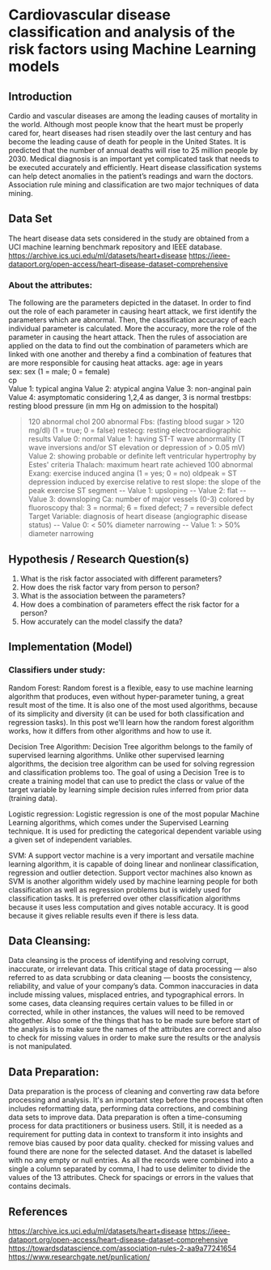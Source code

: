 # Cardiovascular disease classification and analysis of the risk factors using Machine Learning models


## Introduction

Cardio and vascular diseases are among the leading causes of mortality in the world. 
Although most people know that the heart must be properly cared for, heart diseases had risen steadily over the last century and has become the leading cause of death for people in the United States.
It is predicted that the number of annual deaths will rise to 25 million people by 2030. Medical diagnosis is an important yet complicated task that needs to be executed accurately and efficiently. 
Heart disease classification systems can help detect anomalies in the patient’s readings and warn the doctors. Association rule mining and classification are two major techniques of data mining.

## Data Set
The heart disease data sets considered in the study are obtained from a UCI machine learning benchmark repository and IEEE database.
https://archive.ics.uci.edu/ml/datasets/heart+disease
https://ieee-dataport.org/open-access/heart-disease-dataset-comprehensive
 
### About the attributes:
The following are the parameters depicted in the dataset. In order to find out the role of each parameter in causing heart attack, we first identify the parameters which are abnormal. Then, the classification accuracy of each individual parameter is calculated. More the accuracy, more the role of the parameter in causing the heart attack. Then the rules of association are applied on the data to find out the combination of parameters which are linked with one another and thereby a find a combination of features that are more responsible for causing heat attacks.
age: age in years<br/>
sex: sex (1 = male; 0 = female) <br/>
cp<br/>
Value 1: typical angina
Value 2: atypical angina
Value 3: non-anginal pain
Value 4: asymptomatic
considering 1,2,4 as danger, 3 is normal
trestbps: resting blood pressure (in mm Hg on admission to the hospital)
>120 abnormal 
chol
 >200 abnormal
Fbs: (fasting blood sugar > 120 mg/dl) (1 = true; 0 = false)
restecg: resting electrocardiographic results
Value 0: normal
Value 1: having ST-T wave abnormality (T wave inversions and/or ST elevation or depression of > 0.05 mV)
Value 2: showing probable or definite left ventricular hypertrophy by Estes' criteria 
Thalach: maximum heart rate achieved
>100 abnormal
Exang: exercise induced angina (1 = yes; 0 = no)
oldpeak = ST depression induced by exercise relative to rest
slope: the slope of the peak exercise ST segment
-- Value 1: upsloping
-- Value 2: flat
-- Value 3: downsloping 
Ca: number of major vessels (0-3) colored by fluoroscopy
thal: 3 = normal; 6 = fixed defect; 7 = reversible defect
Target Variable: diagnosis of heart disease (angiographic disease status)
-- Value 0: < 50% diameter narrowing
-- Value 1: > 50% diameter narrowing 
 
 
 ## Hypothesis / Research Question(s)
1. 	What is the risk factor associated with different parameters?
2. 	How does the risk factor vary from person to person?
3. 	What is the association between the parameters?
4. 	How does a combination of parameters effect the risk factor for a person?
5. 	How accurately can the model classify the data?

## Implementation (Model)

### Classifiers under study:
Random Forest: Random forest is a flexible, easy to use machine learning algorithm that produces, even without hyper-parameter tuning, a great result most of the time. It is also one of the most used algorithms, because of its simplicity and diversity (it can be used for both classification and regression tasks). In this post we'll learn how the random forest algorithm works, how it differs from other algorithms and how to use it.

Decision Tree Algorithm:
Decision Tree algorithm belongs to the family of supervised learning algorithms. Unlike other supervised learning algorithms, the decision tree algorithm can be used for solving regression and classification problems too.
The goal of using a Decision Tree is to create a training model that can use to predict the class or value of the target variable by learning simple decision rules inferred from prior data (training data).

Logistic regression: Logistic regression is one of the most popular Machine Learning algorithms, which comes under the Supervised Learning technique. It is used for predicting the categorical dependent variable using a given set of independent variables.

SVM: A support vector machine is a very important and versatile machine learning algorithm, it is capable of doing linear and nonlinear classification, regression and outlier detection. Support vector machines also known as SVM is another algorithm widely used by machine learning people for both classification as well as regression problems but is widely used for classification tasks. It is preferred over other classification algorithms because it uses less computation and gives notable accuracy. It is good because it gives reliable results even if there is less data. 

## Data Cleansing: 
Data cleansing is the process of identifying and resolving corrupt, inaccurate, or irrelevant data. This critical stage of data processing — also referred to as data scrubbing or data cleaning — boosts the consistency, reliability, and value of your company’s data.
Common inaccuracies in data include missing values, misplaced entries, and typographical errors. In some cases, data cleansing requires certain values to be filled in or corrected, while in other instances, the values will need to be removed altogether.
Also some of the things that has to be made sure before start of the analysis is to make sure the names of the attributes are correct and also to check for missing values in order to make sure the results or the analysis is not manipulated.

## Data Preparation:
Data preparation is the process of cleaning and converting raw data before processing and analysis. It's an important step before the process that often includes reformatting data, performing data corrections, and combining data sets to improve data. Data preparation is often a time-consuming process for data practitioners or business users. Still, it is needed as a requirement for putting data in context to transform it into insights and remove bias caused by poor data quality.
checked for missing values and found there are none for the selected dataset. And the dataset is labelled with no any empty or null entries.
As all the records were combined into a single a column separated by comma, I had to use delimiter to divide the values of the 13 attributes.
Check for spacings or errors in the values that contains decimals.


## References
https://archive.ics.uci.edu/ml/datasets/heart+disease
https://ieee-dataport.org/open-access/heart-disease-dataset-comprehensive
https://towardsdatascience.com/association-rules-2-aa9a77241654
https://www.researchgate.net/punlication/


